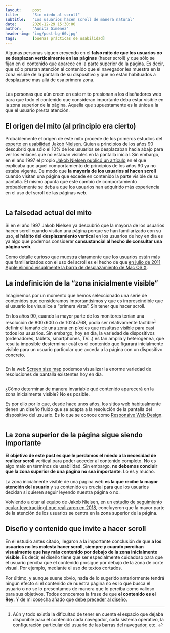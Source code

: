 ```yaml
---
layout:     post
title:      "Sin miedo al scroll"
subtitle:   "Los usuarios hacen scroll de manera natural"
date:       2020-12-29 15:30:00
author:     "Aunitz Giménez"
header-img: "img/post-bg-60.jpg"
tags:       [buenas prácticas de usabilidad]
---
```


<p>Algunas personas siguen creyendo en el <strong>falso mito de que los usuarios no se desplazan verticalmente en las páginas</strong> (hacer scroll) y que sólo se fijan en el contenido que aparece en la parte superior de la página. Es decir, que sólo prestan atención al contenido que el navegador les muestra en la zona visible de la pantalla de su dispositivo y que no están habituados a desplazarse más allá de esa primera zona.</p>

<p><img src="{{ site.baseurl }}/img/sin-miedo-al-scroll-01.png" alt=""></p>

<p>Las personas que aún creen en este mito presionan a los diseñadores web para que todo el contenido que consideran importante deba estar visible en la zona superior de la página. Aquella que supuestamente es la única a la que el usuario presta atención.</p>

<h2>El origen del mito (al principio era cierto)</h2>
<p>Probablemente el origen de este mito procede de los primeros estudios del <a href="{{ site.baseurl }}{% post_url 2018-01-21-ley-03-ley-de-jakob %}">experto en usabilidad Jakob Nielsen</a>. Quien a principios de los años 90 descubrió que sólo el 10% de los usuarios se desplazaban hacia abajo para ver los enlaces que no estaban visibles en la pantalla inicial. Sin embargo, en el año 1997 el propio <a href="https://www.nngroup.com/articles/changes-in-web-usability-since-1994/" target="_blank" rel="noopener">Jakob Nielsen publicó un artículo</a> en el que explicaba que aquel comportamiento de principios de los años 90 ya no estaba vigente. De modo que <strong>la mayoría de los usuarios sí hacen scroll</strong> cuando visitan una página que excede en contenido la parte visible de su pantalla. Él mismo apunta que este cambio de comportamiento probablemente se deba a que los usuarios han adquirido más experiencia en el uso del scroll de las páginas web.</p>

<p><img src="{{ site.baseurl }}/img/sin-miedo-al-scroll-02.png" alt=""></p>

<h2>La falsedad actual del mito</h2>
<p>Si en el año 1997 Jakob Nielsen ya descubrió que la mayoría de los usuarios hacen scroll cuando visitan una página porque se han familiarizado con su uso, <strong>el hábito del desplazamiento vertical</strong> en los usuarios de hoy en día es ya algo que podemos considerar <strong>consustancial al hecho de consultar una página web</strong>.</p>

<p>Como detalle curioso que muestra claramente que los usuarios están más que familiarizados con el uso del scroll es el hecho de que <a href="https://uxmag.com/articles/the-extinction-of-the-scrollbar" target="_blank" rel="noopener">en julio de 2011 Apple eliminó visualmente la barra de desplazamiento de Mac OS X</a>.</p>

<h2>La indefinición de la “zona inicialmente visible”</h2>
<p>Imaginemos por un momento que hemos seleccionado una serie de contenidos que consideramos importantísimos y que es imprescindible que el usuario los visualice a “primera vista”. Sin tener que hacer scroll.</p>

<p>En los años 90, cuando la mayor parte de los monitores tenían una resolución de 800x600 o de 1024x768, podía ser relativamente factible<sup id="fnref:fn-f1"><a href="#fn:fn-f1" class="footnote">1</a></sup> definir el tamaño de una zona en píxeles que resultase visible para casi todos los usuarios. Sin embargo, hoy en día, la variedad de dispositivos (ordenadores, tablets, smartphones, TV…) es tan amplia y heterogénea, que resulta imposible desterminar cuál es el contenido que figurará inicialmente visible para un usuario particular que acceda a la página con un dispositivo concreto.</p>

<p><img src="{{ site.baseurl }}/img/sin-miedo-al-scroll-03.jpg" alt=""></p>

<p>En la web <a href="https://screensizemap.com/" target="_blank" rel="noopener">Screen size map</a> podemos visualizar la enorme variedad de resoluciones de pantalla existentes hoy en día.</p>

<p><img src="{{ site.baseurl }}/img/sin-miedo-al-scroll-04.png" alt=""></p>

<p>¿Cómo determinar de manera invariable qué contenido aparecerá en la zona inicialmente visible? No es posible.</p>

<p>Es por ello por lo que, desde hace unos años, los sitios web habitualmente tienen un diseño fluido que se adapta a la resolución de la pantalla del dispositivo del usuario. Es lo que se conoce como <a href="https://es.wikipedia.org/wiki/Dise%C3%B1o_web_adaptable" target="_blank" rel="noopener">Responsive Web Design</a>.</p>

<p><img src="{{ site.baseurl }}/img/sin-miedo-al-scroll-05.png" alt=""></p>

<h2>La zona superior de la página sigue siendo importante</h2>
<p><strong>El objetivo de este post es que le perdamos el miedo</strong> <strong>a la necesidad de realizar scroll</strong> vertical para poder acceder al contenido completo. No es algo malo en términos de usabilidad. Sin embargo, <strong>no debemos concluir que la zona superior de una página no sea importante</strong>. Lo es y mucho.</p>

<p>La zona inicialmente visible de una página web <strong>es la que recibe la mayor atención del usuario</strong> y su contenido es crucial para que los usuarios decidan si quieren seguir leyendo nuestra página o no.</p>

<p>Volviendo a citar al equipo de Jakob Nielsen, en un <a href="https://www.nngroup.com/articles/scrolling-and-attention/" target="_blank" rel="noopener">estudio de seguimiento ocular (eyetracking) que realizaron en 2018</a>, concluyeron que la mayor parte de la atención de los usuarios se centra en la zona superior de la página.</p>

<h2>Diseño y contenido que invite a hacer scroll</h2>
<p>En el estudio antes citado, llegaron a la importante conclusión de que <strong>a los usuarios no les molesta hacer scroll, siempre y cuando perciban visualmente que hay más contenido por debajo de la zona inicialmente visible</strong>. Es decir, el diseño tiene que ser especialmente cuidadoso para que el usuario perciba que el contenido prosigue por debajo de la zona de corte visual. Por ejemplo, mediante el uso de textos cortados.</p>

<p>Por último, y aunque suene obvio, nada de lo sugerido anteriormente tendrá ningún efecto si el contenido de nuestra página no es lo que busca el usuario o no se lo presentamos de manera que lo perciba como valioso para sus objetivos. Todos conocemos la frase de que <strong>el contenido es el Rey</strong>. Y de mi cosecha añado que <a href="{{ site.baseurl }}{% post_url 2019-11-02-tip-15-contenido-precede-diseno %}">debe preceder al diseño</a>.</p>

<hr>

<div class="footnotes">
  <ol>
    <li id="fn:fn-f1">
      <p>Aún y todo existía la dificultad de tener en cuenta el espacio que dejaba disponible para el contenido cada navegador, cada sistema operativo, la configuración particular del usuario de las barras del navegador, etc.&nbsp;<a href="#fnref:fn-f1" class="reversefootnote">&#8617;</a></p>
    </li>
  </ol>
</div>